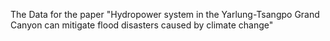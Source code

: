 The Data for the paper "Hydropower system in the Yarlung-Tsangpo Grand Canyon can mitigate flood disasters caused by climate change"

